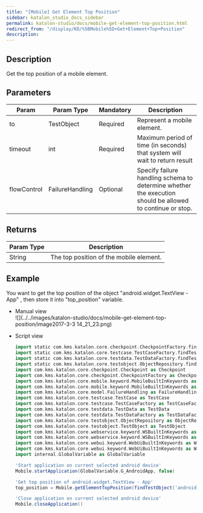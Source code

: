 ```yaml
---
title: "[Mobile] Get Element Top Position" 
sidebar: katalon_studio_docs_sidebar
permalink: katalon-studio/docs/mobile-get-element-top-position.html 
redirect_from: "/display/KD/%5BMobile%5D+Get+Element+Top+Position" 
description: 
---
```

Description  
-------------

Get the top position of a mobile element.

Parameters  
------------

<table><thead><tr><th>Param</th><th>Param Type</th><th>Mandatory</th><th>Description</th></tr></thead><tbody><tr><td><span>to</span></td><td><span>TestObject</span></td><td><span>Required</span></td><td>Represent a mobile element.</td></tr><tr><td><span>timeout</span></td><td><span>int</span></td><td><span>Required</span></td><td><span>Maximum period of time (in seconds) that system will wait to return result</span></td></tr><tr><td><span>flowControl</span></td><td><span>FailureHandling</span></td><td><span>Optional</span></td><td><span>Spec</span><span>ify </span><a>failure handling</a><span> schema to determine whether the execution should be allowed to continue or stop.</span></td></tr></tbody></table>

Returns
-------

<table><thead><tr><th>Param Type</th><th>Description</th></tr></thead><tbody><tr><td>String</td><td><span>The <span>top&nbsp;</span>position of the mobile element.</span></td></tr></tbody></table>

Example 
--------

You want to get the top position of the object "android.widget.TextView - App" , then store it into "top_position" variable.

*   Manual view    
    ![](../../images/katalon-studio/docs/mobile-get-element-top-position/image2017-3-3 14_21_23.png)
*   Script view 
    
    ```groovy
    import static com.kms.katalon.core.checkpoint.CheckpointFactory.findCheckpoint
    import static com.kms.katalon.core.testcase.TestCaseFactory.findTestCase
    import static com.kms.katalon.core.testdata.TestDataFactory.findTestData
    import static com.kms.katalon.core.testobject.ObjectRepository.findTestObject
    import com.kms.katalon.core.checkpoint.Checkpoint as Checkpoint
    import com.kms.katalon.core.checkpoint.CheckpointFactory as CheckpointFactory
    import com.kms.katalon.core.mobile.keyword.MobileBuiltInKeywords as MobileBuiltInKeywords
    import com.kms.katalon.core.mobile.keyword.MobileBuiltInKeywords as Mobile
    import com.kms.katalon.core.model.FailureHandling as FailureHandling
    import com.kms.katalon.core.testcase.TestCase as TestCase
    import com.kms.katalon.core.testcase.TestCaseFactory as TestCaseFactory
    import com.kms.katalon.core.testdata.TestData as TestData
    import com.kms.katalon.core.testdata.TestDataFactory as TestDataFactory
    import com.kms.katalon.core.testobject.ObjectRepository as ObjectRepository
    import com.kms.katalon.core.testobject.TestObject as TestObject
    import com.kms.katalon.core.webservice.keyword.WSBuiltInKeywords as WSBuiltInKeywords
    import com.kms.katalon.core.webservice.keyword.WSBuiltInKeywords as WS
    import com.kms.katalon.core.webui.keyword.WebUiBuiltInKeywords as WebUiBuiltInKeywords
    import com.kms.katalon.core.webui.keyword.WebUiBuiltInKeywords as WebUI
    import internal.GlobalVariable as GlobalVariable
    
    'Start application on current selected android device'
    Mobile.startApplication(GlobalVariable.G_AndroidApp, false)
    
    'Get top position of android.widget.TextView - App'
    top_position = Mobile.getElementTopPosition(findTestObject('android.widget.TextView - App'), 5)
    
    'Close application on current selected android device'
    Mobile.closeApplication()
    
    
    ```